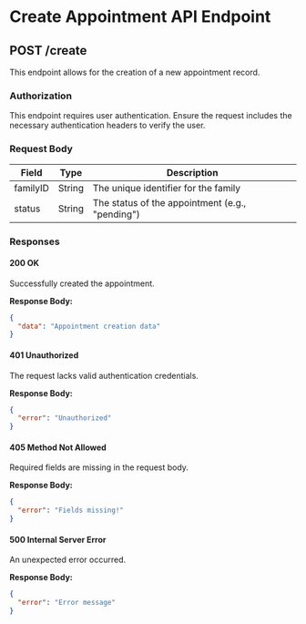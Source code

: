 # Create Appointment API Endpoint

## POST /create

This endpoint allows for the creation of a new appointment record.

### Authorization

This endpoint requires user authentication. Ensure the request includes the necessary authentication headers to verify the user.

### Request Body

| Field    | Type   | Description                                    |
|----------|--------|------------------------------------------------|
| familyID | String | The unique identifier for the family           |
| status   | String | The status of the appointment (e.g., "pending")|

### Responses

#### 200 OK

Successfully created the appointment.

**Response Body:**

```json
{
  "data": "Appointment creation data"
}
```

#### 401 Unauthorized

The request lacks valid authentication credentials.

**Response Body:**

```json
{
  "error": "Unauthorized"
}
```

#### 405 Method Not Allowed

Required fields are missing in the request body.

**Response Body:**

```json
{
  "error": "Fields missing!"
}
```

#### 500 Internal Server Error

An unexpected error occurred.

**Response Body:**

```json
{
  "error": "Error message"
}
```
